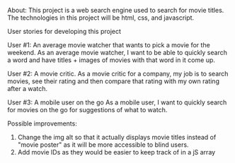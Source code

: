 About: This project is a web search engine used to search for movie titles. The technologies in this project will be html, css, and javascript. 

User stories for developing this project

User #1: An average movie watcher that wants to pick a movie for the weekend.
As an average movie watcher, I want to be able to quickly search a word and have titles + images of movies with that word in it come up.


User #2: A movie critic.
As a movie critic for a company, my job is to search movies, see their rating and then compare that rating with my own rating after a watch. 


User #3: A mobile user on the go
As a mobile user, I want to quickly search for movies on the go for suggestions of what to watch.



Possible improvements:
1. Change the img alt so that it actually displays movie titles instead of "movie poster" as it will be more accessible to blind users.
2. Add movie IDs as they would be easier to keep track of in a jS array